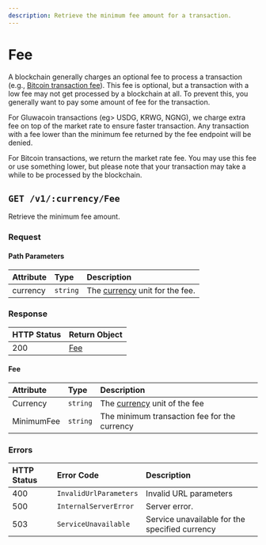 ```yaml
---
description: Retrieve the minimum fee amount for a transaction.
---
```


# Fee

A blockchain generally charges an optional fee to process a transaction \(e.g., [Bitcoin transaction fee](https://en.wikipedia.org/wiki/Bitcoin#Transaction_fees)\). This fee is optional, but a transaction with a low fee may not get processed by a blockchain at all. To prevent this, you generally want to pay some amount of fee for the transaction.

For Gluwacoin transactions \(eg&gt; USDG, KRWG, NGNG\), we charge extra fee on top of the market rate to ensure faster transaction. Any transaction with a fee lower than the minimum fee returned by the fee endpoint will be denied.

For Bitcoin transactions, we return the market rate fee. You may use this fee or use something lower, but please note that your transaction may take a while to be processed by the blockchain.

## `GET /v1/:currency/Fee`

Retrieve the minimum fee amount.

### Request

#### Path Parameters

| Attribute | Type | Description |
| :--- | :--- | :--- |
| currency | `string` | The [currency](currency-and-conversion-symbols.md#currency-symbols) unit for the fee. |

### Response

| HTTP Status | Return Object |
| :--- | :--- |
| 200 | [Fee](fee.md#fee-1) |

#### Fee

| Attribute | Type | Description |
| :--- | :--- | :--- |
| Currency | `string` | The [currency](currency-and-conversion-symbols.md#currency-symbols) unit of the fee |
| MinimumFee | `string` | The minimum transaction fee for the currency |

### Errors

| HTTP Status | Error Code | Description |
| :--- | :--- | :--- |
| 400 | `InvalidUrlParameters` | Invalid URL parameters |
| 500 | `InternalServerError` | Server error. |
| 503 | `ServiceUnavailable` | Service unavailable for the specified currency |

